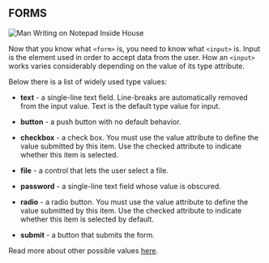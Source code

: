 ## FORMS

![Man Writing on Notepad Inside House](https://images.pexels.com/photos/1386612/pexels-photo-1386612.jpeg?auto=compress&cs=tinysrgb&h=750&w=1260)

Now that you know what `<form>` is, you need to know what `<input>` is. Input is the element used in order to accept data from the user. How an `<input>` works varies considerably depending on the value of its type attribute.

Below there is a list of widely used type values:

* **text** - a single-line text field. Line-breaks are automatically removed from the input value. Text is the default type value for input.

* **button** - a push button with no default behavior.

* **checkbox** - a check box. You must use the value attribute to define the value submitted by this item. Use the checked attribute to indicate whether this item is selected.

* **file** - a control that lets the user select a file.

* **password** - a single-line text field whose value is obscured.

* **radio** - a radio button. You must use the value attribute to define the value submitted by this item. Use the checked attribute to indicate whether this item is selected by default.

*  **submit** - a button that submits the form.

  

Read more about other possible values [here](https://developer.mozilla.org/en-US/docs/Web/HTML/Element/input#Form).